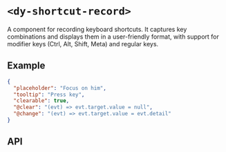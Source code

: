 # `<dy-shortcut-record>`

A component for recording keyboard shortcuts. It captures key combinations and displays them in a user-friendly format, with support for modifier keys (Ctrl, Alt, Shift, Meta) and regular keys.

## Example

<gbp-example name="dy-shortcut-record" src="https://esm.sh/duoyun-ui/elements/shortcut-record">

```json
{
  "placeholder": "Focus on him",
  "tooltip": "Press key",
  "clearable": true,
  "@clear": "(evt) => evt.target.value = null",
  "@change": "(evt) => evt.target.value = evt.detail"
}
```

</gbp-example>

## API

<gbp-api src="/src/elements/shortcut-record.ts"></gbp-api>
